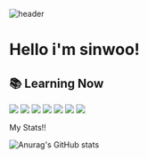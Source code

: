 ![header](https://capsule-render.vercel.app/api?type=wave&height=300&text=sinwoo%&reversal=false&fontAlign=50&animation=twinkling)

<h1>Hello i'm sinwoo!</h1>

## 📚 Learning Now

<div display="flex">
    <img src="https://img.shields.io/badge/C-red?style=for-the-badge&logo=C&logoColor=white" />
    <img src="https://img.shields.io/badge/Python-%23646CFF.svg?style=for-the-badge&logo=python&logoColor=yellow" /> 
    <img src="https://img.shields.io/badge/Java-white?style=for-the-badge&logo=java&logoColor=red" />
    <img src="https://img.shields.io/badge/html5-%23E34F26.svg?style=for-the-badge&logo=html5&logoColor=white" />
    <img src="https://img.shields.io/badge/css3-%231572B6.svg?style=for-the-badge&logo=css3&logoColor=white" />
    <img src="https://img.shields.io/badge/JavaScript-FCC624?style=for-the-badge&logo=javascript&logoColor=black" />
    <img src="https://img.shields.io/badge/react-008DDA?style=for-the-badge&logo=react&logoColor=black" />
  
</div>

My Stats!!

![Anurag's GitHub stats](https://github-readme-stats.vercel.app/api?username=kimsinwoo&show_icons=true&theme=radical)

<!--
**kimsinwoo/kimsinwoo** is a ✨ _special_ ✨ repository because its `README.md` (this file) appears on your GitHub profile.

intstargram

Here are some ideas to get you started:

- 🔭 I’m currently working on ...
- 🌱 I’m currently learning ...
- 👯 I’m looking to collaborate on ...
- 🤔 I’m looking for help with ...
- 💬 Ask me about ...
- 📫 How to reach me: ...
- 😄 Pronouns: ...
- ⚡ Fun fact: 
-->
